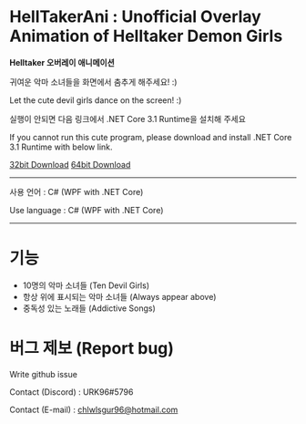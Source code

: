 # HellTakerAni : Unofficial Overlay Animation of Helltaker Demon Girls

**Helltaker 오버레이 애니메이션**

귀여운 악마 소녀들을 화면에서 춤추게 해주세요! :)

Let the cute devil girls dance on the screen! :)

실행이 안되면 다음 링크에서 .NET Core 3.1 Runtime을 설치해 주세요

If you cannot run this cute program, please download and install .NET Core 3.1 Runtime with below link.

[32bit Download](https://download.visualstudio.microsoft.com/download/pr/77b944fa-aa83-4101-85a9-9d3bde200ebc/f0f0e2a3544593b19df8471cbe9b6b61/dotnet-sdk-3.1.301-win-x86.exe)  [64bit Download](https://download.visualstudio.microsoft.com/download/pr/4e88f517-196e-4b17-a40c-2692c689661d/eed3f5fca28262f764d8b650585a7278/dotnet-sdk-3.1.301-win-x64.exe)

---

사용 언어 : C# (WPF with .NET Core)

Use language : C# (WPF with .NET Core)

---

# 기능

- 10명의 악마 소녀들 (Ten Devil Girls)
- 항상 위에 표시되는 악마 소녀들 (Always appear above)
- 중독성 있는 노래들 (Addictive Songs)


# 버그 제보 (Report bug)

Write github issue

Contact (Discord) : URK96#5796

Contact (E-mail) : chlwlsgur96@hotmail.com
